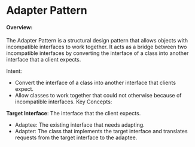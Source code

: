 # Adapter Pattern
#### Overview:
The Adapter Pattern is a structural design pattern that allows objects with incompatible interfaces to work together.
It acts as a bridge between two incompatible interfaces by converting the interface of a class into another interface
that a client expects.

Intent:
- Convert the interface of a class into another interface that clients expect.
- Allow classes to work together that could not otherwise because of incompatible interfaces.
Key Concepts:

**Target Interface**: The interface that the client expects.
- Adaptee: The existing interface that needs adapting.
- Adapter: The class that implements the target interface and translates requests from the target interface to the
adaptee.
